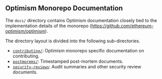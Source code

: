 ## Optimism Monorepo Documentation

The `docs/` directory contains Optimism documentation closely tied to the implementation details of the monorepo (https://github.com/ethereum-optimism/optimism).

The directory layout is divided into the following sub-directories.

- [`contributing/`](./contributing/): Optimism monorepo specific documentation on contributing.
- [`postmorems/`](./postmortems/): Timestamped post-mortem documents.
- [`security-reviews`](./security-reviews/): Audit summaries and other security review documents.
